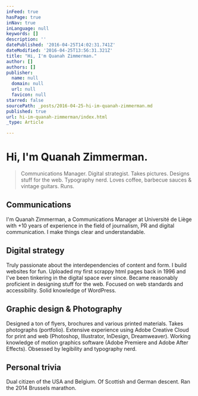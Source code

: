 ```yaml
---
inFeed: true
hasPage: true
inNav: true
inLanguage: null
keywords: []
description: ''
datePublished: '2016-04-25T14:02:31.741Z'
dateModified: '2016-04-25T13:56:31.321Z'
title: "Hi, I'm Quanah Zimmerman."
author: []
authors: []
publisher:
  name: null
  domain: null
  url: null
  favicon: null
starred: false
sourcePath: _posts/2016-04-25-hi-im-quanah-zimmerman.md
published: true
url: hi-im-quanah-zimmerman/index.html
_type: Article

---
```

# Hi, I'm Quanah Zimmerman.

> Communications Manager. Digital strategist. Takes pictures. Designs stuff for the web. Typography nerd. Loves coffee, barbecue sauces & vintage guitars. Runs.

## Communications

I'm Quanah Zimmerman, a Communications Manager at Université de Liège with +10 years of experience in the field of journalism, PR and digital communication. I make things clear and understandable. 

## Digital strategy 

Truly passionate about the interdependencies of content and form. I build websites for fun. Uploaded my first scrappy html pages back in 1996 and I've been tinkering in the digital space ever since. Became reasonably proficient in designing stuff for the web. Focused on web standards and accessibility. Solid knowledge of WordPress. 

## Graphic design & Photography 

Designed a ton of flyers, brochures and various printed materials. Takes photographs (portfolio). Extensive experience using Adobe Creative Cloud for print and web (Photoshop, Illustrator, InDesign, Dreamweaver). Working knowledge of motion graphics software (Adobe Premiere and Adobe After Effects). Obsessed by legibility and typography nerd.

## Personal trivia 

Dual citizen of the USA and Belgium. Of Scottish and German descent. Ran the 2014 Brussels marathon.